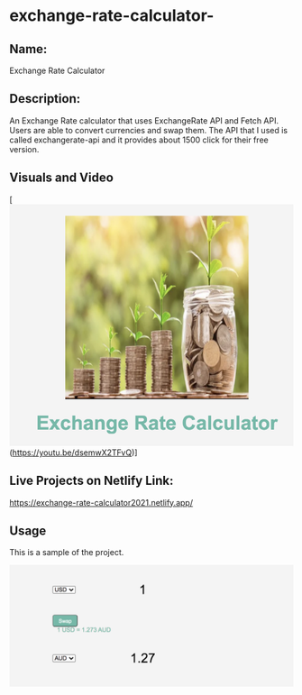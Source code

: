 # exchange-rate-calculator-

## Name: 
Exchange Rate Calculator 


## Description:
An Exchange Rate calculator that uses ExchangeRate API and Fetch API. Users are able to convert currencies and swap them. The API that I used is called exchangerate-api and it provides about 1500 click for their free version. 

## Visuals and Video 

[![Video of the project](images/sample-image.png)(https://youtu.be/dsemwX2TFvQ)]

## Live Projects on Netlify Link:

https://exchange-rate-calculator2021.netlify.app/


## Usage

This is a sample of the project. 

![Usage](images/sample-image2.png)


